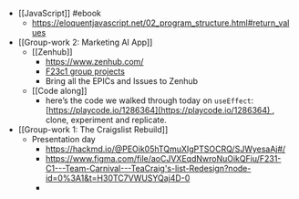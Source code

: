 - [[JavaScript]] #ebook
	- https://eloquentjavascript.net/02_program_structure.html#return_values
- [[Group-work 2: Marketing AI App]]
	- [[Zenhub]]
		- https://www.zenhub.com/
		- [F23c1 group projects](https://auth.zenhub.com/login?state=hKFo2SBRb2hHdHBhZmtEUEpUUktYTUpaRWFNYW83Q2JNbWtVbaFupWxvZ2luo3RpZNkgckZad1o1bnp4YzNwbmhNeVB1TExaNWJYbkJCSUNGYlKjY2lk2SBJcWRRaktTSkI0bDkzMDB2ekJIMFRZRTlyd2pOdk5GTQ&client=IqdQjKSJB4l9300vzBH0TYE9rwjNvNFM&protocol=oauth2&audience=https%3A%2F%2Fzenhub.us.auth0.com%2Fapi%2Fv2%2F&issuer=https%3A%2F%2Fauth.zenhub.com%2F&scope=openid%20profile%20email%20read%3Acurrent_user%20update%3Acurrent_user_metadata&redirect_uri=https%3A%2F%2Fapp.zenhub.com%2Fplatform&screen_hint=login&app_url=https%3A%2F%2Fapp.zenhub.com&api_url=https%3A%2F%2Fapi.zenhub.com&workspaceName=F23c1%20%20%20group%20projects&response_type=code&response_mode=query&nonce=TGxOMTFRUVYtcjU4enZFbVRsdjBJVHMxQkpTRHZXOUh6dGQucUZ2VldxVA%3D%3D&code_challenge=15r77uGDcpZxl-KuuO-MGJZVUXsOB3IbAiYs6fwAnSI&code_challenge_method=S256&auth0Client=eyJuYW1lIjoiYXV0aDAtcmVhY3QiLCJ2ZXJzaW9uIjoiMS4xMi4xIn0%3D)
		- Bring all the EPICs and Issues to Zenhub
	- [[Code along]]
		- here’s the code we walked through today on `useEffect`:[https://playcode.io/1286364](https://playcode.io/1286364) , clone, experiment and replicate.
- [[Group-work 1: The Craigslist Rebuild]]
	- Presentation day
		- https://hackmd.io/@PEOik05hTQmuXIgPTSOCRQ/SJWyesaAj#/
		- https://www.figma.com/file/aoCJVXEqdNwroNuOikQFiu/F231-C1---Team-Carnival---TeaCraig's-list-Redesign?node-id=0%3A1&t=H30TC7VWUSYQaj4D-0
		-